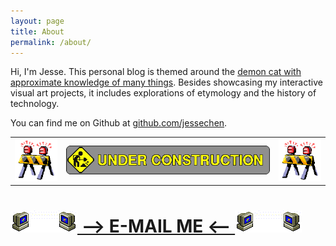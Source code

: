 ```yaml
---
layout: page
title: About
permalink: /about/
---
```


Hi, I'm Jesse. This personal blog is themed around the [demon cat with approximate knowledge of many things](https://adventuretime.fandom.com/wiki/Demon_Cat). Besides showcasing my interactive visual art projects, it includes explorations of etymology and the history of technology.

You can find me on Github at [github.com/jessechen](http://github.com/jessechen).

<TABLE>
<TR>
<TD>
<IMG SRC="/assets/UNDERC~1.gif">
</TD>
<TD>
<IMG SRC="/assets/UNDERC~2.gif">
</TD>
<TD>
<IMG SRC="/assets/UNDERC~1.gif">
</TD>
</TR>
</TABLE>

<H1><A HREF="mailto:demoncat@approximateknowledge.com" CLASS="EMAIL"><IMG SRC="/assets/EMAIL.gif"> --&gt; E-MAIL ME &lt;-- <IMG SRC="/assets/EMAIL.gif"></A></H1>
